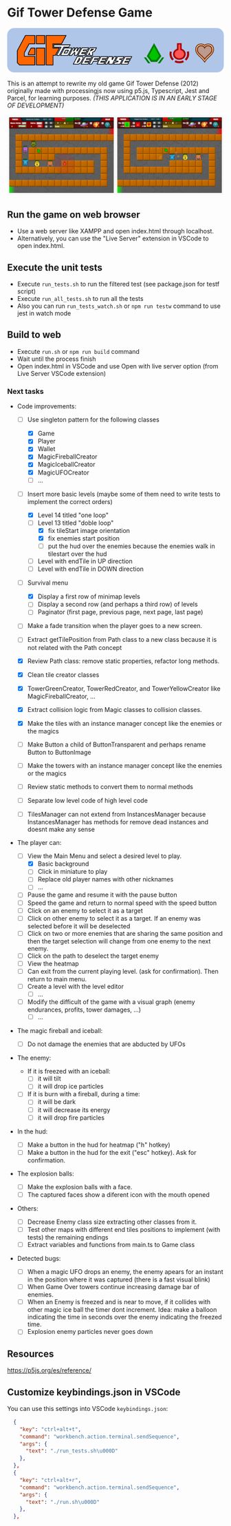 # Gif Tower Defense Game

![git tower defense banner](https://github.com/darellanodev/gif-tower-defense/blob/main/img/github_readme/banner.png?raw=true)

This is an attempt to rewrite my old game Gif Tower Defense (2012) originally made with processingjs now using p5.js, Typescript, Jest and Parcel, for learning purposes. _(THIS APPLICATION IS IN AN EARLY STAGE OF DEVELOPMENT)_

![git tower defense screenshots](https://github.com/darellanodev/gif-tower-defense/blob/main/img/github_readme/screenshots.png?raw=true)

## Run the game on web browser

- Use a web server like XAMPP and open index.html through localhost.
- Alternatively, you can use the "Live Server" extension in VSCode to open index.html.

## Execute the unit tests

- Execute `run_tests.sh` to run the filtered test (see package.json for testf script)
- Execute `run_all_tests.sh` to run all the tests
- Also you can run `run_tests_watch.sh` or `npm run testw` command to use jest in watch mode

## Build to web

- Execute `run.sh` or `npm run build` command
- Wait until the process finish
- Open index.html in VSCode and use Open with live server option (from Live Server VSCode extension)

### Next tasks

- Code improvements:

  - [ ] Use singleton pattern for the following classes

    - [x] Game
    - [x] Player
    - [x] Wallet
    - [x] MagicFireballCreator
    - [x] MagicIceballCreator
    - [x] MagicUFOCreator
    - [ ] ...

  - [ ] Insert more basic levels (maybe some of them need to write tests to implement the correct orders)
    - [x] Level 14 titled "one loop"
    - [ ] Level 13 titled "doble loop"
      - [x] fix tileStart image orientation
      - [x] fix enemies start position
      - [ ] put the hud over the enemies because the enemies walk in tilestart over the hud
    - [ ] Level with endTile in UP direction
    - [ ] Level with endTile in DOWN direction
  - [ ] Survival menu
    - [x] Display a first row of minimap levels
    - [ ] Display a second row (and perhaps a third row) of levels
    - [ ] Paginator (first page, previous page, next page, last page)
  - [ ] Make a fade transition when the player goes to a new screen.
  - [ ] Extract getTilePosition from Path class to a new class because it is not related with the Path concept
  - [x] Review Path class: remove static properties, refactor long methods.
  - [x] Clean tile creator classes
  - [x] TowerGreenCreator, TowerRedCreator, and TowerYellowCreator like MagicFireballCreator, ...
  - [x] Extract collision logic from Magic classes to collision classes.
  - [x] Make the tiles with an instance manager concept like the enemies or the magics
  - [ ] Make Button a child of ButtonTransparent and perhaps rename Button to ButtonImage
  - [ ] Make the towers with an instance manager concept like the enemies or the magics
  - [ ] Review static methods to convert them to normal methods
  - [ ] Separate low level code of high level code
  - [ ] TilesManager can not extend from InstancesManager because InstancesManager has methods for remove dead instances and doesnt make any sense

- The player can:

  - [ ] View the Main Menu and select a desired level to play.
    - [x] Basic background
    - [ ] Click in miniature to play
    - [ ] Replace old player names with other nicknames
    - [ ] ...
  - [ ] Pause the game and resume it with the pause button
  - [ ] Speed the game and return to normal speed with the speed button
  - [ ] Click on an enemy to select it as a target
  - [ ] Click on other enemy to select it as a target. If an enemy was selected before it will be deselected
  - [ ] Click on two or more enemies that are sharing the same position and then the target selection will change from one enemy to the next enemy.
  - [ ] Click on the path to deselect the target enemy
  - [ ] View the heatmap
  - [ ] Can exit from the current playing level. (ask for confirmation). Then return to main menu.
  - [ ] Create a level with the level editor
    - [ ] ...
  - [ ] Modify the difficult of the game with a visual graph (enemy endurances, profits, tower damages, ...)
    - [ ] ...

- The magic fireball and iceball:

  - [ ] Do not damage the enemies that are abducted by UFOs

- The enemy:

  - If it is freezed with an iceball:
    - [ ] it will tilt
    - [ ] it will drop ice particles
  - [ ] If it is burn with a fireball, during a time:
    - [ ] it will be dark
    - [ ] it will decrease its energy
    - [ ] it will drop fire particles

- In the hud:

  - [ ] Make a button in the hud for heatmap ("h" hotkey)
  - [ ] Make a button in the hud for the exit ("esc" hotkey). Ask for confirmation.

- The explosion balls:

  - [ ] Make the explosion balls with a face.
  - [ ] The captured faces show a diferent icon with the mouth opened

- Others:

  - [ ] Decrease Enemy class size extracting other classes from it.
  - [ ] Test other maps with different end tiles positions to implement (with tests) the remaining endings
  - [ ] Extract variables and functions from main.ts to Game class

- Detected bugs:

  - [ ] When a magic UFO drops an enemy, the enemy apears for an instant in the position where it was captured (there is a fast visual blink)
  - [ ] When Game Over towers continue increasing damage bar of enemies.
  - [ ] When an Enemy is freezed and is near to move, if it collides with other magic ice ball the timer dont increment. Idea: make a balloon indicating the time in seconds over the enemy indicating the freezed time.
  - [ ] Explosion enemy particles never goes down

## Resources

<https://p5js.org/es/reference/>

## Customize keybindings.json in VSCode

You can use this settings into VSCode `keybindings.json`:

```json
  {
    "key": "ctrl+alt+t",
    "command": "workbench.action.terminal.sendSequence",
    "args": {
      "text": "./run_tests.sh\u000D"
    },
  },
  {
    "key": "ctrl+alt+r",
    "command": "workbench.action.terminal.sendSequence",
    "args": {
      "text": "./run.sh\u000D"
    },
  },
```
